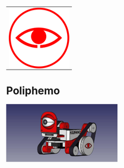 <table>
<tr>
<td>
<img src="Images/Logo.png" width="163" align="center">
</td>
</tr>
</table>

# Poliphemo

<img src="images/Poliphemo4.jpeg" width="300" align="center">
